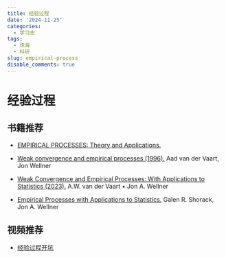 ```yaml
---
title: 经验过程
date: '2024-11-25'
categories:
  - 学习志
tags:
  - 珠海
  - 科研
slug: empirical-process
disable_comments: true
---
```


# 经验过程

## 书籍推荐

- [EMPIRICAL PROCESSES: Theory and Applications.](https://sites.stat.washington.edu/people/jaw/RESEARCH/TALKS/Delft/emp-proc-delft-big.pdf#page=29.10)

- [Weak convergence and empirical processes (1996).](https://zh.z-lib.gl/book/535788/b11796/weak-convergence-and-empirical-processes.html) Aad van der Vaart, Jon Wellner

- [Weak Convergence and Empirical Processes: With Applications to Statistics (2023).](https://zh.z-lib.gl/book/25469742/e11e5f/weak-convergence-and-empirical-processes-with-applications-to-statistics.html) A.W. van der Vaart • Jon A. Wellner

- [Empirical Processes with Applications to Statistics.](https://zh.z-lib.gl/book/3690514/f84568/empirical-processes-with-applications-to-statistics.html) Galen R. Shorack, Jon A. Wellner

## 视频推荐

- [经验过程开坑](https://www.bilibili.com/video/BV1qP411k7aG?spm_id_from=333.788.recommend_more_video.-1&vd_source=813a147d7428303db620774cb1ec7ba8)